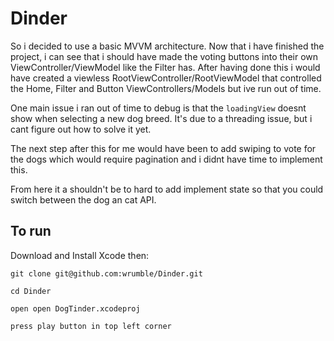 # Dinder

So i decided to use a basic MVVM architecture. Now that i have finished the project, i can see that i should have made the voting buttons into their own ViewController/ViewModel like the Filter has. After having done this i would have created a viewless RootViewController/RootViewModel that controlled the Home, Filter and Button ViewControllers/Models but ive run out of time.

One main issue i ran out of time to debug is that the `loadingView` doesnt show when selecting a new dog breed. It's due to a threading issue, but i cant figure out how to solve it yet.

The next step after this for me would have been to add swiping to vote for the dogs which would require pagination and i didnt have time to implement this.

From here it a shouldn't be to hard to add implement state so that you could switch between the dog an cat API.

## To run

Download and Install Xcode then:

`git clone git@github.com:wrumble/Dinder.git`

`cd Dinder` 

`open open DogTinder.xcodeproj`

`press play button in top left corner`
